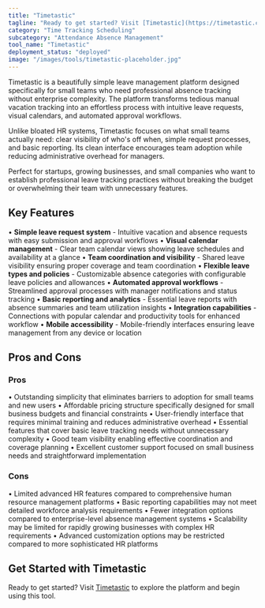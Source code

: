 ```yaml
---
title: "Timetastic"
tagline: "Ready to get started? Visit [Timetastic](https://timetastic.co.uk) to explore the platform and begin using this tool...."
category: "Time Tracking Scheduling"
subcategory: "Attendance Absence Management"
tool_name: "Timetastic"
deployment_status: "deployed"
image: "/images/tools/timetastic-placeholder.jpg"
---
```

Timetastic is a beautifully simple leave management platform designed specifically for small teams who need professional absence tracking without enterprise complexity. The platform transforms tedious manual vacation tracking into an effortless process with intuitive leave requests, visual calendars, and automated approval workflows.

Unlike bloated HR systems, Timetastic focuses on what small teams actually need: clear visibility of who's off when, simple request processes, and basic reporting. Its clean interface encourages team adoption while reducing administrative overhead for managers.

Perfect for startups, growing businesses, and small companies who want to establish professional leave tracking practices without breaking the budget or overwhelming their team with unnecessary features.

## Key Features

• **Simple leave request system** - Intuitive vacation and absence requests with easy submission and approval workflows
• **Visual calendar management** - Clear team calendar views showing leave schedules and availability at a glance
• **Team coordination and visibility** - Shared leave visibility ensuring proper coverage and team coordination
• **Flexible leave types and policies** - Customizable absence categories with configurable leave policies and allowances
• **Automated approval workflows** - Streamlined approval processes with manager notifications and status tracking
• **Basic reporting and analytics** - Essential leave reports with absence summaries and team utilization insights
• **Integration capabilities** - Connections with popular calendar and productivity tools for enhanced workflow
• **Mobile accessibility** - Mobile-friendly interfaces ensuring leave management from any device or location

## Pros and Cons

### Pros
• Outstanding simplicity that eliminates barriers to adoption for small teams and new users
• Affordable pricing structure specifically designed for small business budgets and financial constraints
• User-friendly interface that requires minimal training and reduces administrative overhead
• Essential features that cover basic leave tracking needs without unnecessary complexity
• Good team visibility enabling effective coordination and coverage planning
• Excellent customer support focused on small business needs and straightforward implementation

### Cons
• Limited advanced HR features compared to comprehensive human resource management platforms
• Basic reporting capabilities may not meet detailed workforce analysis requirements
• Fewer integration options compared to enterprise-level absence management systems
• Scalability may be limited for rapidly growing businesses with complex HR requirements
• Advanced customization options may be restricted compared to more sophisticated HR platforms

## Get Started with Timetastic

Ready to get started? Visit [Timetastic](https://timetastic.co.uk) to explore the platform and begin using this tool.